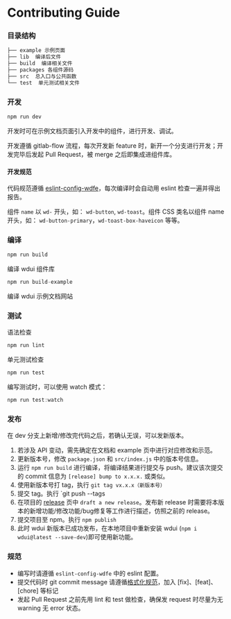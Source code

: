 # Contributing Guide

### 目录结构

```bash
├── example 示例页面
├── lib  编译后文件
├── build  编译相关文件
├── packages 各组件源码
├── src  总入口与公共函数
└── test  单元测试相关文件
```

### 开发

```javascript
npm run dev
```

开发时可在示例文档页面引入开发中的组件，进行开发、调试。

开发遵循 gitlab-flow 流程，每次开发新 feature 时，新开一个分支进行开发；开发完毕后发起 Pull Request，被 merge 之后即集成进组件库。

#### 开发规范

代码规范遵循 [eslint-config-wdfe](https://github.com/wdfe/eslint-config-wdfe)，每次编译时会自动用 eslint 检查一遍并得出报告。

组件 `name` 以 `wd-` 开头，如： `wd-button`, `wd-toast`。组件 CSS 类名以组件 name 开头，如： `wd-button-primary`，`wd-toast-box-haveicon` 等等。

### 编译

```javascript
npm run build
```
编译 wdui 组件库

```javascript
npm run build-example
```
编译 wdui 示例文档网站

### 测试

语法检查

```javascript
npm run lint
```

单元测试检查

```javascript
npm run test
```

编写测试时，可以使用 watch 模式：
```javascript
npm run test:watch
```

### 发布

在 dev 分支上新增/修改完代码之后，若确认无误，可以发新版本。

1. 若涉及 API 变动，需先确定在文档和 example 页中进行对应修改和示范。
2. 更新版本号，修改 `package.json` 和 `src/index.js` 中的版本号信息。
3. 运行 `npm run build` 进行编译，将编译结果进行提交与 push。建议该次提交的 commit 信息为 `[release] bump to x.x.x.` 或类似。
4. 使用新版本号打 tag，执行 `git tag vx.x.x（新版本号）`
5. 提交 tag。执行 `git push --tags
6. 在项目的 [release](https://github.com/wdfe/wdui/releases) 页中 `draft a new release`。发布新 release 时需要将本版本的新增功能/修改功能/bug修复等工作进行描述，仿照之前的 release。
7. 提交项目至 npm。执行 `npm publish`
8. 此时 wdui 新版本已成功发布，在本地项目中重新安装 wdui (`npm i wdui@latest --save-dev`)即可使用新功能。

### 规范

- 编写时请遵循 `eslint-config-wdfe` 中的 eslint 配置。
- 提交代码时 git commit message 请遵循[格式化规范](http://www.ruanyifeng.com/blog/2016/01/commit_message_change_log.html)，加入 [fix]、[feat]、[chore] 等标记
- 发起 Pull Request 之前先用 lint 和 test 做检查，确保发 request 时尽量为无 warning 无 error 状态。
